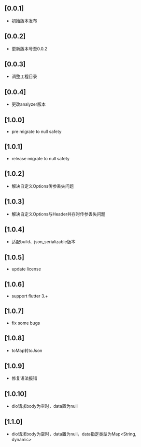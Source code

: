 ## [0.0.1]  
* 初始版本发布
## [0.0.2]
* 更新版本号至0.0.2
## [0.0.3]
* 调整工程目录
## [0.0.4]
* 更改analyzer版本
## [1.0.0]
* pre migrate to null safety
## [1.0.1]
* release  migrate to null safety
## [1.0.2]
* 解决自定义Options传参丢失问题
## [1.0.3]
* 解决自定义Options与Header共存时传参丢失问题
## [1.0.4]
* 适配build、json_serializable版本
## [1.0.5]
* update license
## [1.0.6]
* support flutter 3.+
## [1.0.7]
* fix some bugs
## [1.0.8]
* toMap转toJson
## [1.0.9]
* 修复语法报错
## [1.0.10]
* dio请求body为空时，data置为null
## [1.1.0]
* dio请求body为空时，data置为null，data指定类型为Map<String, dynamic>